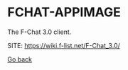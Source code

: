 # FCHAT-APPIMAGE
 
 The F-Chat 3.0 client.
 
 SITE: https://wiki.f-list.net/F-Chat_3.0/

 [Go back](https://portable-linux-apps.github.io/apps.html)
